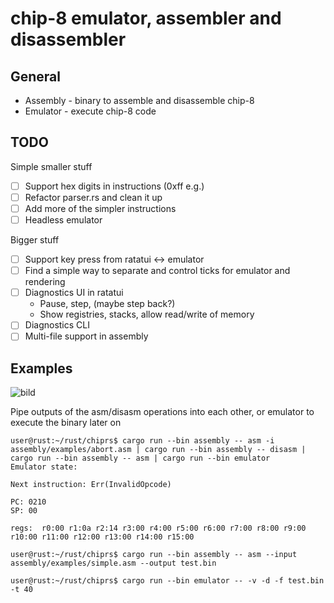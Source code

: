 # chip-8 emulator, assembler and disassembler

## General

* Assembly - binary to assemble and disassemble chip-8
* Emulator - execute chip-8 code

## TODO

Simple smaller stuff

- [ ] Support hex digits in instructions (0xff e.g.)
- [ ] Refactor parser.rs and clean it up
- [ ] Add more of the simpler instructions
- [ ] Headless emulator

Bigger stuff

- [ ] Support key press from ratatui <-> emulator
- [ ] Find a simple way to separate and control ticks for emulator and rendering
- [ ] Diagnostics UI in ratatui
  - Pause, step, (maybe step back?)
  - Show registries, stacks, allow read/write of memory 
- [ ] Diagnostics CLI
- [ ] Multi-file support in assembly

## Examples

![bild](https://github.com/jtmpu/chiprs/assets/20316416/ad80cd4e-0009-4e9c-8f7c-34d2ec1b08da)

Pipe outputs of the asm/disasm operations into each other, or emulator to execute the binary later on

```
user@rust:~/rust/chiprs$ cargo run --bin assembly -- asm -i assembly/examples/abort.asm | cargo run --bin assembly -- disasm | cargo run --bin assembly -- asm | cargo run --bin emulator
Emulator state:

Next instruction: Err(InvalidOpcode)

PC: 0210
SP: 00

regs:  r0:00 r1:0a r2:14 r3:00 r4:00 r5:00 r6:00 r7:00 r8:00 r9:00 r10:00 r11:00 r12:00 r13:00 r14:00 r15:00
```

```
user@rust:~/rust/chiprs$ cargo run --bin assembly -- asm --input assembly/examples/simple.asm --output test.bin
```

```
user@rust:~/rust/chiprs$ cargo run --bin emulator -- -v -d -f test.bin -t 40
```
